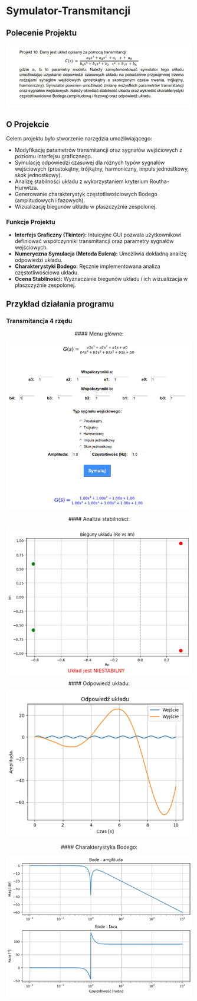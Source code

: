 # Symulator-Transmitancji

## Polecenie Projektu

![polecenie](polecenie.jpg)

## O Projekcie

Celem projektu było stworzenie narzędzia umożliwiającego:

- Modyfikację parametrów transmitancji oraz sygnałów wejściowych z poziomu interfejsu graficznego.
- Symulację odpowiedzi czasowej dla różnych typów sygnałów wejściowych (prostokątny, trójkątny, harmoniczny, impuls jednostkowy, skok jednostkowy).
- Analizę stabilności układu z wykorzystaniem kryterium Routha-Hurwitza.
- Generowanie charakterystyk częstotliwościowych Bodego (amplitudowych i fazowych).
- Wizualizację biegunów układu w płaszczyźnie zespolonej.

### Funkcje Projektu

- **Interfejs Graficzny (Tkinter):** Intuicyjne GUI pozwala użytkownikowi definiować współczynniki transmitancji oraz parametry sygnałów wejściowych.
- **Numeryczna Symulacja (Metoda Eulera):** Umożliwia dokładną analizę odpowiedzi układu.
- **Charakterystyki Bodego:** Ręcznie implementowana analiza częstotliwościowa układu.
- **Ocena Stabilności:** Wyznaczanie biegunów układu i ich wizualizacja w płaszczyźnie zespolonej.

## Przykład działania programu
### Transmitancja 4 rzędu

<p align="center">#### Menu główne:</p>

![menu](menu.png)

<p align="center">#### Analiza stabilności:</p>

![stabilnosc](stabilnosc.png)

<p align="center">#### Odpowiedź układu:</p>

![odpowiedz](odpowiedz-ukladu.png)

<p align="center">#### Charakterystyka Bodego:</p>

![charakterystyka](charakterystyka-bodego.png)
